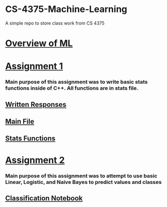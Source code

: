 # CS-4375-Machine-Learning
A simple repo to store class work from CS 4375


# [Overview of ML](https://github.com/hampster2018/CS-4375-Machine-Learning/blob/main/Overview_of_ML.pdf)

# [Assignment 1](https://github.com/hampster2018/CS-4375-Machine-Learning/tree/main/Component-1)

### Main purpose of this assignment was to write basic stats functions inside of C++. All functions are in stats file. 

## [Written Responses](https://github.com/hampster2018/CS-4375-Machine-Learning/blob/main/Component-1/Data%20Exploration.pdf)
## [Main File](https://github.com/hampster2018/CS-4375-Machine-Learning/blob/main/Component-1/main.cpp)
## [Stats Functions](https://github.com/hampster2018/CS-4375-Machine-Learning/blob/main/Component-1/stats.hpp)

# [Assignment 2](https://github.com/hampster2018/CS-4375-Machine-Learning/tree/main/Assignment-2)

### Main purpose of this assignment was to attempt to use basic Linear, Logistic, and Naive Bayes to predict values and classes

## [Classification Notebook](https://github.com/hampster2018/CS-4375-Machine-Learning/blob/main/Assignment-2/Classification.Rmd)
